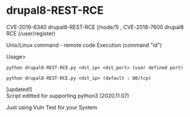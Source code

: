 # drupal8-REST-RCE
CVE-2019-6340 drupal8-REST-RCE (/node/1) , CVE-2018-7600 drupal8 RCE (/user/register)

Unix/Linux command - remote code Execution (command "id")

Usage>

    python drupal8-REST-RCE.py <dst_ip> <dst_port> (user defined port)
    
    python drupal8-REST-RCE.py <dst_ip> (default : 80/tcp)
  
[updated!]  
Script editted for supporting python3 (2020.11.07)

Just using Vuln Test for your System
